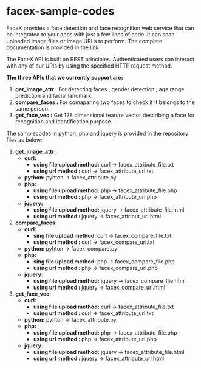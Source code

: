 
<h1> facex-sample-codes </h1>
FaceX provides a face detection and face recognition web service that can be integrated to your apps with just a few lines of code.
It can scan uploaded image files or image URLs to perform. The complete documentation is provided in the <a href="https://documenter.getpostman.com/view/5211511/RWaDYCUN">link</a>.

The FaceX API is built on REST principles. Authenticated users can interact with any of our URIs by using
the specified HTTP request method.

<strong>The three APIs that we currently support are:</strong>
<ol type="1">
  <strong> <li> get_image_attr :</strong>  For detecting faces , gender detection , age range prediction and facial landmark. 
   </li>
   <li> <strong> compare_faces : </strong> For comaparing two faces to check if it belongs to the same person. </li>
   <strong> <li> get_face_vec :</strong> Get 128 dimensional feature vector describing a face for recognition and identification purpose. </li>
</ol>
The samplecodes in python, php and jquery is provided in the repository files as below:
<ol type="1">
<strong><li> get_image_attr: </strong>
<ul>
<li> <strong> curl:</strong> <ul> <strong><li> using file upload method:</strong> curl -> facex_attribute_file.txt </li>
           <li> <strong> using url method        : </strong> curl -> facex_attribute_url.txt  </li> </ul> </li>
<strong><li> python:</strong> pyhton -> facex_attribute.py  </li>
   <li> <strong> php:</strong> <ul> <strong><li> using file upload method:</strong> php -> facex_attribute_file.php </li>
           <li> <strong> using url method        : </strong> php -> facex_attribute_url.php  </li> </ul> </li>
  <li> <strong>  jquery:</strong> <ul> <strong> <li>  using file upload method: </strong> jquery -> facex_attribute_file.html </li>
                <li> <strong> using url method        : </strong> jquery -> facex_attribut_url.html </li> </ul>
 </ul>
</li>
<li>               
<strong>compare_faces:</strong>
<ul>

  <li>  <strong> curl:</strong> <ul> <li> <strong>sing file upload method: </strong> curl -> facex_compare_file.txt </li>
          <li> <strong> using url method        : </strong> curl -> facex_compare_url.txt </li> </ul> </li>
  <li> <strong> python: </strong>pyhton -> facex_compare.py</li>
 <li>  <strong> php:</strong> <ul> <li> <strong>sing file upload method: </strong> php -> facex_compare_file.php </li>
          <li> <strong> using url method        : </strong> php -> facex_compare_url.php </li> </ul> </li>
  <li> <strong> jquery: </strong> <ul> <li>  <strong> using file upload method:</strong> jquery -> facex_compare_file.html</li>
  <li> <strong> using url method        : </strong>jquery -> facex_compare_url.html</li> </ul> </li>
</ul>
</li>
<li>
<strong> get_face_vec: </strong>
<ul>

  <li> <strong> curl:</strong> <ul> <li> <strong> using file upload method:</strong> curl -> facex_attribute_file.txt </li>
        <li>   <strong> using url method        : </strong> curl -> facex_attribute_url.txt </li> </ul> </li>
 <li>  <strong> python:</strong>  pyhton -> facex_attribute.py</li>
  <li> <strong> php:</strong> <ul> <li> <strong> using file upload method:</strong> php -> facex_attribute_file.php </li>
        <li>   <strong> using url method        : </strong> php -> facex_attribute_url.php </li> </ul> </li>
  <li> <strong> jquery:</strong> <ul> <li>  <strong> using file upload method:</strong> jquery -> facex_attribute_file.html </li>
             <li>  <strong> using url method        : </strong>jquery -> facex_attribute_url.html </li> </ul> </li>
               
 </li>
           
 </ol>
         
        
